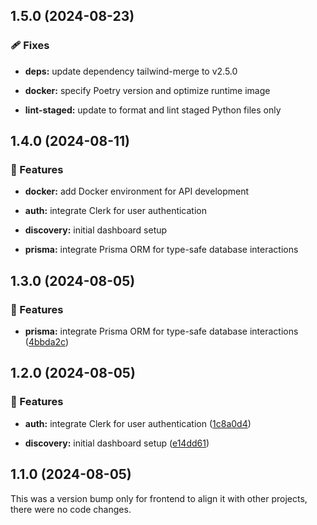 ## 1.5.0 (2024-08-23)


### 🩹 Fixes

- **deps:** update dependency tailwind-merge to v2.5.0

- **docker:** specify Poetry version and optimize runtime image

- **lint-staged:** update to format and lint staged Python files only

## 1.4.0 (2024-08-11)


### 🚀 Features

- **docker:** add Docker environment for API development

- **auth:** integrate Clerk for user authentication

- **discovery:** initial dashboard setup

- **prisma:** integrate Prisma ORM for type-safe database interactions

## 1.3.0 (2024-08-05)


### 🚀 Features

- **prisma:** integrate Prisma ORM for type-safe database interactions ([4bbda2c](https://github.com/0bytes-security/discovery-ce/commit/4bbda2c))

## 1.2.0 (2024-08-05)


### 🚀 Features

- **auth:** integrate Clerk for user authentication ([1c8a0d4](https://github.com/0bytes-security/discovery-ce/commit/1c8a0d4))

- **discovery:** initial dashboard setup ([e14dd61](https://github.com/0bytes-security/discovery-ce/commit/e14dd61))

## 1.1.0 (2024-08-05)

This was a version bump only for frontend to align it with other projects, there were no code changes.